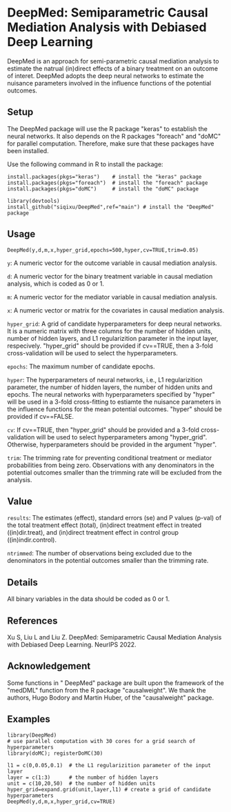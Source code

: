 # DeepMed: Semiparametric Causal Mediation Analysis with Debiased Deep Learning
DeepMed is an approach for semi-parametric causal mediation analysis to estimate the natrual (in)direct effects of a binary treatment on an outcome of interet. DeepMed adopts the deep neural networks to estimate the nuisance parameters involved in the influence functions of the potential outcomes.
## Setup
The DeepMed package will use the R package "keras" to establish the neural networks. It also depends on the R packages "foreach" and "doMC" for parallel computation. Therefore, make sure that these packages have been installed.

Use the following command in R to install the package:
```
install.packages(pkgs="keras")    # install the "keras" package
install.packages(pkgs="foreach")  # install the "foreach" package
install.packages(pkgs="doMC")     # install the "doMC" package

library(devtools)
install_github("siqixu/DeepMed",ref="main") # install the "DeepMed" package
```
## Usage
```
DeepMed(y,d,m,x,hyper_grid,epochs=500,hyper,cv=TRUE,trim=0.05)
```
`y`: A numeric vector for the outcome variable in causal mediation analysis.

`d`: A numeric vector for the binary treatment variable in causal mediation analysis, which is coded as 0 or 1.

`m`: A numeric vector for the mediator variable in causal mediation analysis.

`x`: A numeric vector or matrix for the covariates in causal mediation analysis.

`hyper_grid`: A grid of candidate hyperparameters for deep neural networks. It is a numeric matrix with three columns for the number of hidden units, number of hidden layers, and L1 regularizition parameter in the input layer, respecively. "hyper_grid" should be provided if cv==TRUE, then a 3-fold cross-validation will be used to select the hyperparameters.

`epochs`: The maximum number of candidate epochs.

`hyper`: The hyperparameters of neural networks, i.e., L1 regularizition parameter, the number of hidden layers, the number of hidden units and epochs. The neural networks with hyperparameters specified by "hyper" will be used in a 3-fold cross-fitting to estiamte the nuisance parameters in the influence functions for the mean potential outcomes. "hyper" should be provided if cv==FALSE.
  
`cv`: If cv==TRUE, then "hyper_grid" should be provided and a 3-fold cross-validation will be used to select hyperparameters among "hyper_grid". Otherwise, hyperparameters should be provided in the argument "hyper".
  
`trim`: The trimming rate for preventing conditional treatment or mediator probabilities from being zero. Observations with any denominators in the potential outcomes smaller than the trimming rate will be excluded from the analysis.

## Value
`results`: The estimates (effect), standard errors (se) and P values (p-val) of the total treatment effect (total), (in)direct treatment effect in treated ((in)dir.treat), and (in)direct treatment effect in control group ((in)indir.control).
 
`ntrimmed`: The number of observations being excluded due to the denominators in the potential outcomes smaller than the trimming rate.


## Details
All binary variables in the data should be coded as 0 or 1.

## References
Xu S, Liu L and Liu Z. DeepMed: Semiparametric Causal Mediation Analysis with Debiased Deep Learning. NeurIPS 2022.

## Acknowledgement
Some functions in " DeepMed" package are built upon the framework of the "medDML" function from the R package "causalweight". We thank the authors, Hugo Bodory and Martin Huber, of the "causalweight" package.

## Examples
```
library(DeepMed)
# use parallel computation with 30 cores for a grid search of hyperparameters
library(doMC); registerDoMC(30)

l1 = c(0,0.05,0.1)  # the L1 regularizition parameter of the input layer
layer = c(1:3)      # the number of hidden layers
unit = c(10,20,50)  # the number of hidden units
hyper_grid=expand.grid(unit,layer,l1) # create a grid of candidate hyperparameters
DeepMed(y,d,m,x,hyper_grid,cv=TRUE)
```

  
  
  
